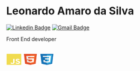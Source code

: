 # Leonardo Amaro da Silva

[![Linkedin Badge](https://img.shields.io/badge/-Leonardo%20Amaro%20da%20Silva-2a9d8f?style=flat-square&logo=Linkedin&logoColor=white&link=https://www.linkedin.com/in/leonardo-amaro-da-silva-9630b123b/)](https://www.linkedin.com/in/leonardo-amaro-da-silva-9630b123b/)
[![Gmail Badge](https://img.shields.io/badge/-leonardo.amarosilva01@gmail.com-2a9d8f?style=flat-square&logo=Gmail&logoColor=white&link=mailto:leonardo.amarosilva01@gmail.com)](mailto:leonardo.amarosilva01@gmail.com)

Front End developer

<div style="display: inline_block"><br>
  <img align="center" alt="JavaScript Icon" height="30" width="40" src="https://raw.githubusercontent.com/devicons/devicon/master/icons/javascript/javascript-plain.svg">
  <img align="center" alt="HTML Icon" height="30" width="40" src="https://raw.githubusercontent.com/devicons/devicon/master/icons/html5/html5-original.svg">
  <img align="center" alt="CSS Icon" height="30" width="40" src="https://raw.githubusercontent.com/devicons/devicon/master/icons/css3/css3-original.svg">
</div>
